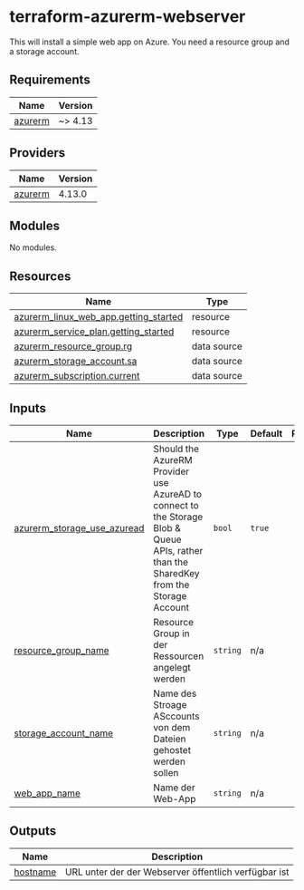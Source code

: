 # terraform-azurerm-webserver
This will install a simple web app on Azure.
You need a resource group and a storage account.

<!-- BEGIN_TF_DOCS -->
## Requirements

| Name | Version |
|------|---------|
| <a name="requirement_azurerm"></a> [azurerm](#requirement\_azurerm) | ~> 4.13 |

## Providers

| Name | Version |
|------|---------|
| <a name="provider_azurerm"></a> [azurerm](#provider\_azurerm) | 4.13.0 |

## Modules

No modules.

## Resources

| Name | Type |
|------|------|
| [azurerm_linux_web_app.getting_started](https://registry.terraform.io/providers/hashicorp/azurerm/latest/docs/resources/linux_web_app) | resource |
| [azurerm_service_plan.getting_started](https://registry.terraform.io/providers/hashicorp/azurerm/latest/docs/resources/service_plan) | resource |
| [azurerm_resource_group.rg](https://registry.terraform.io/providers/hashicorp/azurerm/latest/docs/data-sources/resource_group) | data source |
| [azurerm_storage_account.sa](https://registry.terraform.io/providers/hashicorp/azurerm/latest/docs/data-sources/storage_account) | data source |
| [azurerm_subscription.current](https://registry.terraform.io/providers/hashicorp/azurerm/latest/docs/data-sources/subscription) | data source |

## Inputs

| Name | Description | Type | Default | Required |
|------|-------------|------|---------|:--------:|
| <a name="input_azurerm_storage_use_azuread"></a> [azurerm\_storage\_use\_azuread](#input\_azurerm\_storage\_use\_azuread) | Should the AzureRM Provider use AzureAD to connect to the Storage Blob & Queue APIs, rather than the SharedKey from the Storage Account | `bool` | `true` | no |
| <a name="input_resource_group_name"></a> [resource\_group\_name](#input\_resource\_group\_name) | Resource Group in der Ressourcen angelegt werden | `string` | n/a | yes |
| <a name="input_storage_account_name"></a> [storage\_account\_name](#input\_storage\_account\_name) | Name des Stroage ASccounts von dem Dateien gehostet werden sollen | `string` | n/a | yes |
| <a name="input_web_app_name"></a> [web\_app\_name](#input\_web\_app\_name) | Name der Web-App | `string` | n/a | yes |

## Outputs

| Name | Description |
|------|-------------|
| <a name="output_hostname"></a> [hostname](#output\_hostname) | URL unter der der Webserver öffentlich verfügbar ist |
<!-- END_TF_DOCS -->